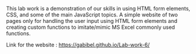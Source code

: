 This lab work is a demonstration of our skills in using HTML form elements, CSS, and some of the main JavaScript topics.
A simple website of two pages only for handling the user input using HTML form elements and creating
custom functions to imitate/mimic MS Excel commonly used functions.

Link for the website : https://gabibel.github.io/Lab-work-6/
